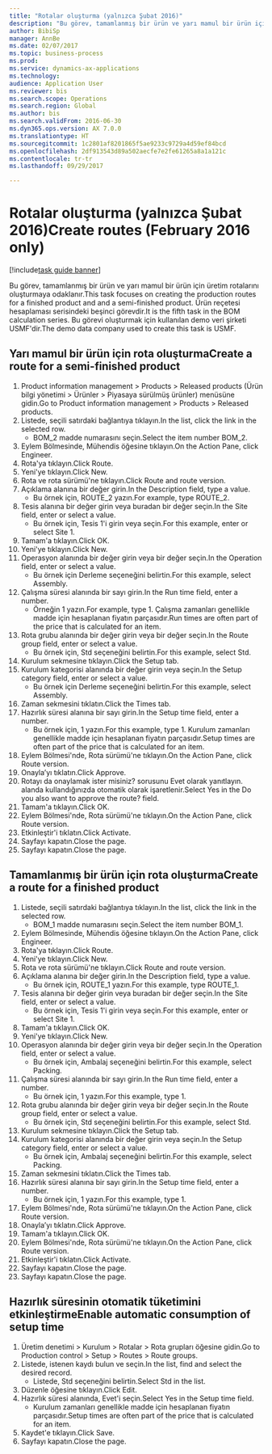 ```yaml
--- 
title: "Rotalar oluşturma (yalnızca Şubat 2016)"
description: "Bu görev, tamamlanmış bir ürün ve yarı mamul bir ürün için üretim rotalarını oluşturmaya odaklanır."
author: BibiSp
manager: AnnBe
ms.date: 02/07/2017
ms.topic: business-process
ms.prod: 
ms.service: dynamics-ax-applications
ms.technology: 
audience: Application User
ms.reviewer: bis
ms.search.scope: Operations
ms.search.region: Global
ms.author: bis
ms.search.validFrom: 2016-06-30
ms.dyn365.ops.version: AX 7.0.0
ms.translationtype: HT
ms.sourcegitcommit: 1c2801af8201865f5ae9233c9729a4d59ef84bcd
ms.openlocfilehash: 2df913543d89a502aecfe7e2fe61265a8a1a121c
ms.contentlocale: tr-tr
ms.lasthandoff: 09/29/2017

---
```

# <a name="create-routes-february-2016-only"></a><span data-ttu-id="7e839-103">Rotalar oluşturma (yalnızca Şubat 2016)</span><span class="sxs-lookup"><span data-stu-id="7e839-103">Create routes (February 2016 only)</span></span>

[!include[task guide banner](../../includes/task-guide-banner.md)]

<span data-ttu-id="7e839-104">Bu görev, tamamlanmış bir ürün ve yarı mamul bir ürün için üretim rotalarını oluşturmaya odaklanır.</span><span class="sxs-lookup"><span data-stu-id="7e839-104">This task focuses on creating the production routes for a finished product and and a semi-finished product.</span></span> <span data-ttu-id="7e839-105">Ürün reçetesi hesaplaması serisindeki beşinci görevdir.</span><span class="sxs-lookup"><span data-stu-id="7e839-105">It is the fifth task in the BOM calculation series.</span></span> <span data-ttu-id="7e839-106">Bu görevi oluşturmak için kullanılan demo veri şirketi USMF'dir.</span><span class="sxs-lookup"><span data-stu-id="7e839-106">The demo data company used to create this task is USMF.</span></span>


## <a name="create-a-route-for-a-semi-finished-product"></a><span data-ttu-id="7e839-107">Yarı mamul bir ürün için rota oluşturma</span><span class="sxs-lookup"><span data-stu-id="7e839-107">Create a route for a semi-finished product</span></span>
1. <span data-ttu-id="7e839-108">Product information management > Products > Released products (Ürün bilgi yönetimi > Ürünler > Piyasaya sürülmüş ürünler) menüsüne gidin.</span><span class="sxs-lookup"><span data-stu-id="7e839-108">Go to Product information management > Products > Released products.</span></span>
2. <span data-ttu-id="7e839-109">Listede, seçili satırdaki bağlantıya tıklayın.</span><span class="sxs-lookup"><span data-stu-id="7e839-109">In the list, click the link in the selected row.</span></span>
    * <span data-ttu-id="7e839-110">BOM_2 madde numarasını seçin.</span><span class="sxs-lookup"><span data-stu-id="7e839-110">Select the item number BOM_2.</span></span>  
3. <span data-ttu-id="7e839-111">Eylem Bölmesinde, Mühendis öğesine tıklayın.</span><span class="sxs-lookup"><span data-stu-id="7e839-111">On the Action Pane, click Engineer.</span></span>
4. <span data-ttu-id="7e839-112">Rota'ya tıklayın.</span><span class="sxs-lookup"><span data-stu-id="7e839-112">Click Route.</span></span>
5. <span data-ttu-id="7e839-113">Yeni'ye tıklayın.</span><span class="sxs-lookup"><span data-stu-id="7e839-113">Click New.</span></span>
6. <span data-ttu-id="7e839-114">Rota ve rota sürümü'ne tıklayın.</span><span class="sxs-lookup"><span data-stu-id="7e839-114">Click Route and route version.</span></span>
7. <span data-ttu-id="7e839-115">Açıklama alanına bir değer girin.</span><span class="sxs-lookup"><span data-stu-id="7e839-115">In the Description field, type a value.</span></span>
    * <span data-ttu-id="7e839-116">Bu örnek için, ROUTE_2 yazın.</span><span class="sxs-lookup"><span data-stu-id="7e839-116">For example, type ROUTE_2.</span></span>  
8. <span data-ttu-id="7e839-117">Tesis alanına bir değer girin veya buradan bir değer seçin.</span><span class="sxs-lookup"><span data-stu-id="7e839-117">In the Site field, enter or select a value.</span></span>
    * <span data-ttu-id="7e839-118">Bu örnek için, Tesis 1'i girin veya seçin.</span><span class="sxs-lookup"><span data-stu-id="7e839-118">For this example, enter or select Site 1.</span></span>  
9. <span data-ttu-id="7e839-119">Tamam'a tıklayın.</span><span class="sxs-lookup"><span data-stu-id="7e839-119">Click OK.</span></span>
10. <span data-ttu-id="7e839-120">Yeni'ye tıklayın.</span><span class="sxs-lookup"><span data-stu-id="7e839-120">Click New.</span></span>
11. <span data-ttu-id="7e839-121">Operasyon alanında bir değer girin veya bir değer seçin.</span><span class="sxs-lookup"><span data-stu-id="7e839-121">In the Operation field, enter or select a value.</span></span>
    * <span data-ttu-id="7e839-122">Bu örnek için Derleme seçeneğini belirtin.</span><span class="sxs-lookup"><span data-stu-id="7e839-122">For this example, select Assembly.</span></span>  
12. <span data-ttu-id="7e839-123">Çalışma süresi alanında bir sayı girin.</span><span class="sxs-lookup"><span data-stu-id="7e839-123">In the Run time field, enter a number.</span></span>
    * <span data-ttu-id="7e839-124">Örneğin 1 yazın.</span><span class="sxs-lookup"><span data-stu-id="7e839-124">For example, type 1.</span></span> <span data-ttu-id="7e839-125">Çalışma zamanları genellikle madde için hesaplanan fiyatın parçasıdır.</span><span class="sxs-lookup"><span data-stu-id="7e839-125">Run times are often part of the price that is calculated for an item.</span></span>  
13. <span data-ttu-id="7e839-126">Rota grubu alanında bir değer girin veya bir değer seçin.</span><span class="sxs-lookup"><span data-stu-id="7e839-126">In the Route group field, enter or select a value.</span></span>
    * <span data-ttu-id="7e839-127">Bu örnek için, Std seçeneğini belirtin.</span><span class="sxs-lookup"><span data-stu-id="7e839-127">For this example, select Std.</span></span>  
14. <span data-ttu-id="7e839-128">Kurulum sekmesine tıklayın.</span><span class="sxs-lookup"><span data-stu-id="7e839-128">Click the Setup tab.</span></span>
15. <span data-ttu-id="7e839-129">Kurulum kategorisi alanında bir değer girin veya seçin.</span><span class="sxs-lookup"><span data-stu-id="7e839-129">In the Setup category field, enter or select a value.</span></span>
    * <span data-ttu-id="7e839-130">Bu örnek için Derleme seçeneğini belirtin.</span><span class="sxs-lookup"><span data-stu-id="7e839-130">For this example, select Assembly.</span></span>  
16. <span data-ttu-id="7e839-131">Zaman sekmesini tıklatın.</span><span class="sxs-lookup"><span data-stu-id="7e839-131">Click the Times tab.</span></span>
17. <span data-ttu-id="7e839-132">Hazırlık süresi alanına bir sayı girin.</span><span class="sxs-lookup"><span data-stu-id="7e839-132">In the Setup time field, enter a number.</span></span>
    * <span data-ttu-id="7e839-133">Bu örnek için, 1 yazın.</span><span class="sxs-lookup"><span data-stu-id="7e839-133">For this example, type 1.</span></span> <span data-ttu-id="7e839-134">Kurulum zamanları genellikle madde için hesaplanan fiyatın parçasıdır.</span><span class="sxs-lookup"><span data-stu-id="7e839-134">Setup times are often part of the price that is calculated for an item.</span></span>  
18. <span data-ttu-id="7e839-135">Eylem Bölmesi'nde, Rota sürümü'ne tıklayın.</span><span class="sxs-lookup"><span data-stu-id="7e839-135">On the Action Pane, click Route version.</span></span>
19. <span data-ttu-id="7e839-136">Onayla’yı tıklatın.</span><span class="sxs-lookup"><span data-stu-id="7e839-136">Click Approve.</span></span>
20. <span data-ttu-id="7e839-137">Rotayı da onaylamak ister misiniz? sorusunu Evet olarak yanıtlayın. alanda kullandığınızda otomatik olarak işaretlenir.</span><span class="sxs-lookup"><span data-stu-id="7e839-137">Select Yes in the Do you also want to approve the route? field.</span></span>
21. <span data-ttu-id="7e839-138">Tamam'a tıklayın.</span><span class="sxs-lookup"><span data-stu-id="7e839-138">Click OK.</span></span>
22. <span data-ttu-id="7e839-139">Eylem Bölmesi'nde, Rota sürümü'ne tıklayın.</span><span class="sxs-lookup"><span data-stu-id="7e839-139">On the Action Pane, click Route version.</span></span>
23. <span data-ttu-id="7e839-140">Etkinleştir'i tıklatın.</span><span class="sxs-lookup"><span data-stu-id="7e839-140">Click Activate.</span></span>
24. <span data-ttu-id="7e839-141">Sayfayı kapatın.</span><span class="sxs-lookup"><span data-stu-id="7e839-141">Close the page.</span></span>
25. <span data-ttu-id="7e839-142">Sayfayı kapatın.</span><span class="sxs-lookup"><span data-stu-id="7e839-142">Close the page.</span></span>

## <a name="create-a-route-for-a-finished-product"></a><span data-ttu-id="7e839-143">Tamamlanmış bir ürün için rota oluşturma</span><span class="sxs-lookup"><span data-stu-id="7e839-143">Create a route for a finished product</span></span>
1. <span data-ttu-id="7e839-144">Listede, seçili satırdaki bağlantıya tıklayın.</span><span class="sxs-lookup"><span data-stu-id="7e839-144">In the list, click the link in the selected row.</span></span>
    * <span data-ttu-id="7e839-145">BOM_1 madde numarasını seçin.</span><span class="sxs-lookup"><span data-stu-id="7e839-145">Select the item number BOM_1.</span></span>  
2. <span data-ttu-id="7e839-146">Eylem Bölmesinde, Mühendis öğesine tıklayın.</span><span class="sxs-lookup"><span data-stu-id="7e839-146">On the Action Pane, click Engineer.</span></span>
3. <span data-ttu-id="7e839-147">Rota'ya tıklayın.</span><span class="sxs-lookup"><span data-stu-id="7e839-147">Click Route.</span></span>
4. <span data-ttu-id="7e839-148">Yeni'ye tıklayın.</span><span class="sxs-lookup"><span data-stu-id="7e839-148">Click New.</span></span>
5. <span data-ttu-id="7e839-149">Rota ve rota sürümü'ne tıklayın.</span><span class="sxs-lookup"><span data-stu-id="7e839-149">Click Route and route version.</span></span>
6. <span data-ttu-id="7e839-150">Açıklama alanına bir değer girin.</span><span class="sxs-lookup"><span data-stu-id="7e839-150">In the Description field, type a value.</span></span>
    * <span data-ttu-id="7e839-151">Bu örnek için, ROUTE_1 yazın.</span><span class="sxs-lookup"><span data-stu-id="7e839-151">For this example, type ROUTE_1.</span></span>  
7. <span data-ttu-id="7e839-152">Tesis alanına bir değer girin veya buradan bir değer seçin.</span><span class="sxs-lookup"><span data-stu-id="7e839-152">In the Site field, enter or select a value.</span></span>
    * <span data-ttu-id="7e839-153">Bu örnek için, Tesis 1'i girin veya seçin.</span><span class="sxs-lookup"><span data-stu-id="7e839-153">For this example, enter or select Site 1.</span></span>  
8. <span data-ttu-id="7e839-154">Tamam'a tıklayın.</span><span class="sxs-lookup"><span data-stu-id="7e839-154">Click OK.</span></span>
9. <span data-ttu-id="7e839-155">Yeni'ye tıklayın.</span><span class="sxs-lookup"><span data-stu-id="7e839-155">Click New.</span></span>
10. <span data-ttu-id="7e839-156">Operasyon alanında bir değer girin veya bir değer seçin.</span><span class="sxs-lookup"><span data-stu-id="7e839-156">In the Operation field, enter or select a value.</span></span>
    * <span data-ttu-id="7e839-157">Bu örnek için, Ambalaj seçeneğini belirtin.</span><span class="sxs-lookup"><span data-stu-id="7e839-157">For this example, select Packing.</span></span>  
11. <span data-ttu-id="7e839-158">Çalışma süresi alanında bir sayı girin.</span><span class="sxs-lookup"><span data-stu-id="7e839-158">In the Run time field, enter a number.</span></span>
    * <span data-ttu-id="7e839-159">Bu örnek için, 1 yazın.</span><span class="sxs-lookup"><span data-stu-id="7e839-159">For this example, type 1.</span></span>  
12. <span data-ttu-id="7e839-160">Rota grubu alanında bir değer girin veya bir değer seçin.</span><span class="sxs-lookup"><span data-stu-id="7e839-160">In the Route group field, enter or select a value.</span></span>
    * <span data-ttu-id="7e839-161">Bu örnek için, Std seçeneğini belirtin.</span><span class="sxs-lookup"><span data-stu-id="7e839-161">For this example, select Std.</span></span>  
13. <span data-ttu-id="7e839-162">Kurulum sekmesine tıklayın.</span><span class="sxs-lookup"><span data-stu-id="7e839-162">Click the Setup tab.</span></span>
14. <span data-ttu-id="7e839-163">Kurulum kategorisi alanında bir değer girin veya seçin.</span><span class="sxs-lookup"><span data-stu-id="7e839-163">In the Setup category field, enter or select a value.</span></span>
    * <span data-ttu-id="7e839-164">Bu örnek için, Ambalaj seçeneğini belirtin.</span><span class="sxs-lookup"><span data-stu-id="7e839-164">For this example, select Packing.</span></span>  
15. <span data-ttu-id="7e839-165">Zaman sekmesini tıklatın.</span><span class="sxs-lookup"><span data-stu-id="7e839-165">Click the Times tab.</span></span>
16. <span data-ttu-id="7e839-166">Hazırlık süresi alanına bir sayı girin.</span><span class="sxs-lookup"><span data-stu-id="7e839-166">In the Setup time field, enter a number.</span></span>
    * <span data-ttu-id="7e839-167">Bu örnek için, 1 yazın.</span><span class="sxs-lookup"><span data-stu-id="7e839-167">For this example, type 1.</span></span>  
17. <span data-ttu-id="7e839-168">Eylem Bölmesi'nde, Rota sürümü'ne tıklayın.</span><span class="sxs-lookup"><span data-stu-id="7e839-168">On the Action Pane, click Route version.</span></span>
18. <span data-ttu-id="7e839-169">Onayla’yı tıklatın.</span><span class="sxs-lookup"><span data-stu-id="7e839-169">Click Approve.</span></span>
19. <span data-ttu-id="7e839-170">Tamam'a tıklayın.</span><span class="sxs-lookup"><span data-stu-id="7e839-170">Click OK.</span></span>
20. <span data-ttu-id="7e839-171">Eylem Bölmesi'nde, Rota sürümü'ne tıklayın.</span><span class="sxs-lookup"><span data-stu-id="7e839-171">On the Action Pane, click Route version.</span></span>
21. <span data-ttu-id="7e839-172">Etkinleştir'i tıklatın.</span><span class="sxs-lookup"><span data-stu-id="7e839-172">Click Activate.</span></span>
22. <span data-ttu-id="7e839-173">Sayfayı kapatın.</span><span class="sxs-lookup"><span data-stu-id="7e839-173">Close the page.</span></span>
23. <span data-ttu-id="7e839-174">Sayfayı kapatın.</span><span class="sxs-lookup"><span data-stu-id="7e839-174">Close the page.</span></span>

## <a name="enable-automatic-consumption-of-setup-time"></a><span data-ttu-id="7e839-175">Hazırlık süresinin otomatik tüketimini etkinleştirme</span><span class="sxs-lookup"><span data-stu-id="7e839-175">Enable automatic consumption of setup time</span></span>
1. <span data-ttu-id="7e839-176">Üretim denetimi > Kurulum > Rotalar > Rota grupları öğesine gidin.</span><span class="sxs-lookup"><span data-stu-id="7e839-176">Go to Production control > Setup > Routes > Route groups.</span></span>
2. <span data-ttu-id="7e839-177">Listede, istenen kaydı bulun ve seçin.</span><span class="sxs-lookup"><span data-stu-id="7e839-177">In the list, find and select the desired record.</span></span>
    * <span data-ttu-id="7e839-178">Listede, Std seçeneğini belirtin.</span><span class="sxs-lookup"><span data-stu-id="7e839-178">Select Std in the list.</span></span>  
3. <span data-ttu-id="7e839-179">Düzenle öğesine tıklayın.</span><span class="sxs-lookup"><span data-stu-id="7e839-179">Click Edit.</span></span>
4. <span data-ttu-id="7e839-180">Hazırlık süresi alanında, Evet'i seçin.</span><span class="sxs-lookup"><span data-stu-id="7e839-180">Select Yes in the Setup time field.</span></span>
    * <span data-ttu-id="7e839-181">Kurulum zamanları genellikle madde için hesaplanan fiyatın parçasıdır.</span><span class="sxs-lookup"><span data-stu-id="7e839-181">Setup times are often part of the price that is calculated for an item.</span></span>  
5. <span data-ttu-id="7e839-182">Kaydet'e tıklayın.</span><span class="sxs-lookup"><span data-stu-id="7e839-182">Click Save.</span></span>
6. <span data-ttu-id="7e839-183">Sayfayı kapatın.</span><span class="sxs-lookup"><span data-stu-id="7e839-183">Close the page.</span></span>


